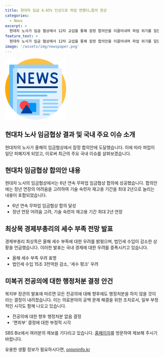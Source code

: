 ```yaml
---
title: 현대차 임금 4.65% 인상으로 파업 면했다…합의 현상
categories:
  - News
excerpt: >
  현대차 노사가 임금 협상에서 12차 교섭을 통해 잠정 합의안을 이끌어내며 파업 위기를 일단 피하게 됐습니다. 합의안에는 정년 연장 대신 기술 숙련자 재고용 기간을 최대 2년으로 늘리는 내용이 담겼고, 노조는 6년 연속 무파업 임금협상 합의를 이뤘습니다. 최상목 경제부총리는 올해도 세수 부족이 예상되며, 정부는 미복귀 전공의에 대해 행정처분을 하지 않기로 결정했습니다. 해당 결정은 의료 공백 해결을 위한 조치로 평가되고 있습니다.
feature_text: >
  현대차 노사가 임금 협상에서 12차 교섭을 통해 잠정 합의안을 이끌어내며 파업 위기를 일단 피하게 됐습니다. 합의안에는 정년 연장 대신 기술 숙련자 재고용 기간을 최대 2년으로 늘리는 내용이 담겼고, 노조는 6년 연속 무파업 임금협상 합의를 이뤘습니다. 최상목 경제부총리는 올해도 세수 부족이 예상되며, 정부는 미복귀 전공의에 대해 행정처분을 하지 않기로 결정했습니다. 해당 결정은 의료 공백 해결을 위한 조치로 평가되고 있습니다.
image: '/assets/img/newspaper.png'
---
```


<p><img src="/assets/img/newspaper.png" alt="kimp 속보" /></p>

<h2>현대차 노사 임금협상 결과 및 국내 주요 이슈 소개</h2>

<p data-ke-size="size16">현대차의 노사가 올해의 임금협상에서 잠정 합의안에 도달했습니다. 이에 따라 파업이 일단 피해지게 되었고, 이로써 최근의 주요 국내 이슈를 살펴보겠습니다.</p>

<h2 data-ke-size="size26">현대차 임금협상 합의안 내용</h2>

<p data-ke-size="size16">현대차 노사의 임금협상에서는 6년 연속 무파업 임금협상 합의에 성공했습니다. 합의안에는 정년 연장의 어려움을 고려하여 기술 숙련자 재고용 기간을 최대 2년으로 늘리는 내용이 포함되었습니다.</p>

<ul>
  <li>6년 연속 무파업 임금협상 합의 달성</li>
  <li>정년 연장 어려움 고려, 기술 숙련자 재고용 기간 최대 2년 연장</li>
</ul>

<h2 data-ke-size="size26">최상목 경제부총리의 세수 부족 전망 발표</h2>

<p data-ke-size="size16">경제부총리 최상목은 올해 세수 부족에 대한 우려를 밝혔으며, 법인세 수입이 감소한 상황을 언급했습니다. 이러한 발표는 국내 경제에 대한 우려를 증폭시키고 있습니다.</p>

<ul>
  <li>올해 세수 부족 우려 표명</li>
  <li>법인세 수입 15조 3천억원 감소, '세수 펑크' 우려</li>
</ul>

<h2 data-ke-size="size26">미복귀 전공의에 대한 행정처분 결정 안건</h2>

<p data-ke-size="size16">복지부 장관의 발표에 따르면 모든 전공의에 대해 향후에도 행정처분을 하지 않을 것이라는 결정이 내려졌습니다. 이는 의료분야의 공백 문제 해결을 위한 조치로서, 일부 부정적인 시각도 함께 나오고 있습니다.</p>

<ul>
  <li>전공의에 대한 향후 행정처분 없음 결정</li>
  <li>'면죄부' 결정에 대한 부정적 시각</li>
</ul>

<p data-ke-size="size16">SBS Biz에서 여러분의 제보를 기다리고 있습니다. <a href="https://url.kr/9pghjn">홈페이지</a>를 방문하여 제보해 주시기 바랍니다.</p>
유용한 생활 정보가 필요하시다면, <a href="https://onioninfo.kr" rel="dofollow">onioninfo.kr</a>


